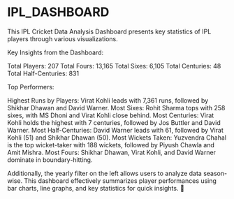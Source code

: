 # IPL_DASHBOARD

This IPL Cricket Data Analysis Dashboard presents key statistics of IPL players through various visualizations.

Key Insights from the Dashboard:

Total Players: 207 
Total Fours: 13,165
Total Sixes: 6,105
Total Centuries: 48
Total Half-Centuries: 831

Top Performers:

Highest Runs by Players: Virat Kohli leads with 7,361 runs, followed by Shikhar Dhawan and David Warner.
Most Sixes: Rohit Sharma tops with 258 sixes, with MS Dhoni and Virat Kohli close behind.
Most Centuries: Virat Kohli holds the highest with 7 centuries, followed by Jos Buttler and David Warner.
Most Half-Centuries: David Warner leads with 61, followed by Virat Kohli (51) and Shikhar Dhawan (50).
Most Wickets Taken: Yuzvendra Chahal is the top wicket-taker with 188 wickets, followed by Piyush Chawla and Amit Mishra.
Most Fours: Shikhar Dhawan, Virat Kohli, and David Warner dominate in boundary-hitting.

Additionally, the yearly filter on the left allows users to analyze data season-wise. This dashboard effectively summarizes player performances using bar charts, line graphs, and key statistics for quick insights. 🚀
